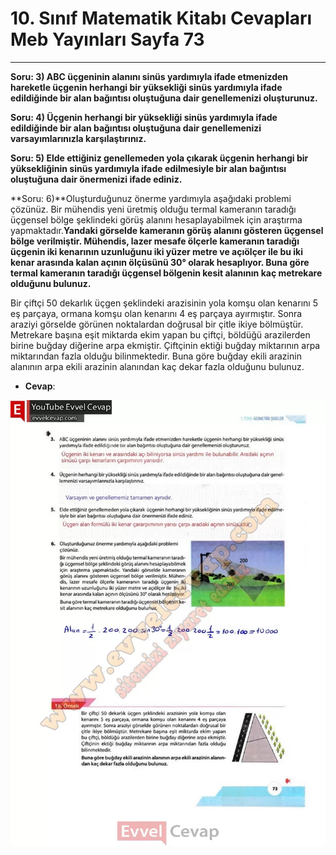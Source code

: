 # 10. Sınıf Matematik Kitabı Cevapları Meb Yayınları Sayfa 73

---

**Soru: 3) ABC üçgeninin alanını sinüs yardımıyla ifade etmenizden hareketle üçgenin herhangi bir yüksekliği sinüs yardımıyla ifade edildiğinde bir alan bağıntısı oluştuğuna dair genellemenizi oluşturunuz.**

**Soru: 4) Üçgenin herhangi bir yüksekliği sinüs yardımıyla ifade edildiğinde bir alan bağıntısı oluştuğuna dair genellemenizi varsayımlarınızla karşılaştırınız.**

**Soru: 5) Elde ettiğiniz genellemeden yola çıkarak üçgenin herhangi bir yüksekliğinin sinüs yardımıyla ifade edilmesiyle bir alan bağıntısı oluştuğuna dair önermenizi ifade ediniz.**

**Soru: 6)**Oluşturduğunuz önerme yardımıyla aşağıdaki problemi çözünüz. Bir mühendis yeni üretmiş olduğu termal kameranın taradığı üçgensel bölge şeklindeki görüş alanını hesaplayabilmek için araştırma yapmaktadır.**Yandaki görselde kameranın görüş alanını gösteren üçgensel bölge verilmiştir. Mühendis, lazer mesafe ölçerle kameranın taradığı üçgenin iki kenarının uzunluğunu iki yüzer metre ve açıölçer ile bu iki kenar arasında kalan açının ölçüsünü 30° olarak hesaplıyor. Buna göre termal kameranın taradığı üçgensel bölgenin kesit alanının kaç metrekare olduğunu bulunuz.**

Bir çiftçi 50 dekarlık üçgen şeklindeki arazisinin yola komşu olan kenarını 5 eş parçaya, ormana komşu olan kenarını 4 eş parçaya ayırmıştır. Sonra araziyi görselde görünen noktalardan doğrusal bir çitle ikiye bölmüştür. Metrekare başına eşit miktarda ekim yapan bu çiftçi, böldüğü arazilerden birine buğday diğerine arpa ekmiştir. Çiftçinin ektiği buğday miktarının arpa miktarından fazla olduğu bilinmektedir. Buna göre buğday ekili arazinin alanının arpa ekili arazinin alanından kaç dekar fazla olduğunu bulunuz.

-   **Cevap**:

![Image 1](./image_1.webp)